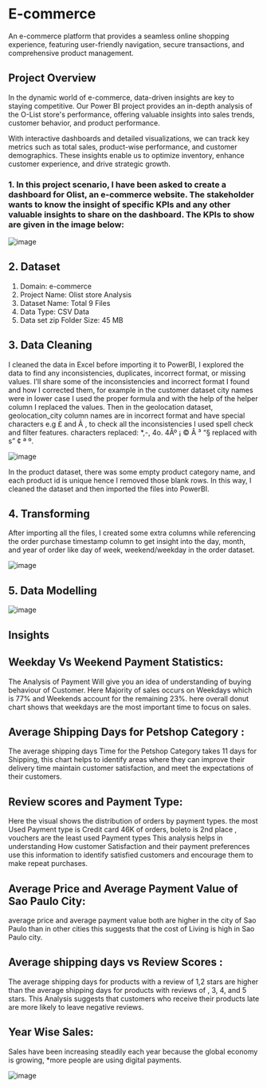 # E-commerce

An e-commerce platform that provides a seamless online shopping experience, featuring user-friendly navigation, secure transactions, and comprehensive product management.

## Project Overview

In the dynamic world of e-commerce, data-driven insights are key to staying competitive. Our Power BI project provides an in-depth analysis of the O-List store's performance, offering valuable insights into sales trends, customer behavior, and product performance.

With interactive dashboards and detailed visualizations, we can track key metrics such as total sales, product-wise performance, and customer demographics. These insights enable us to optimize inventory, enhance customer experience, and drive strategic growth.

### 1. In this project scenario, I have been asked to create a dashboard for Olist, an e-commerce website. The stakeholder wants to know the insight of specific KPIs and any other valuable insights to share on the dashboard. The KPIs to show are given in the image below:

![image](https://github.com/user-attachments/assets/45a56d87-63fe-451e-9bee-15bd93f2b510)

## 2. Dataset
   
1.	Domain: e-commerce
2.	Project Name: Olist store Analysis
3.	Dataset Name: Total 9 Files
4.	Data Type: CSV Data
5.	Data set zip Folder Size: 45 MB

## 3. Data Cleaning

I cleaned the data in Excel before importing it to PowerBI, I explored the data to find any inconsistencies, duplicates, incorrect format, or missing values. I’ll share some of the inconsistencies and incorrect format I found and how I corrected them, for example in the customer dataset city names were in lower case I used the proper formula and with the help of the helper column I replaced the values. Then in the geolocation dataset, geolocation_city column names are in incorrect format and have special characters e.g £ and Ã , to check all the inconsistencies I used spell check and filter features. characters replaced: *,-, 4o. 4Âº ¡ © Â ³ “§ replaced with s” ¢ ª º.

![image](https://github.com/user-attachments/assets/1e17c223-1a23-46ef-8b0a-f6405a6cd78b)

In the product dataset, there was some empty product category name, and each product id is unique hence I removed those blank rows. In this way, I cleaned the dataset and then imported the files into PowerBI.

## 4. Transforming

After importing all the files, I created some extra columns while referencing the order purchase timestamp column to get insight into the day, month, and year of order like day of week, weekend/weekday in the order dataset.

![image](https://github.com/user-attachments/assets/854f0baf-7070-4dfa-9191-20ab95bc06a3)

## 5. Data Modelling

![image](https://github.com/user-attachments/assets/7e2a4eea-f8af-4bfc-bf06-d0fd18f6da52)

## Insights

## Weekday Vs Weekend Payment Statistics:

The Analysis of Payment Will give you an idea of understanding of buying behaviour of Customer. Here Majority of sales occurs on Weekdays which is 77% and Weekends account for the remaining 23%. here overall donut chart shows that weekdays are the most important time to focus on sales.

## Average Shipping Days for Petshop Category :

The average shipping days Time for the Petshop Category takes 11 days for Shipping, this chart helps to identify areas where they can improve their delivery time maintain customer satisfaction, and meet the expectations of their customers.

## Review scores and Payment Type:

Here the visual shows the distribution of orders by payment types. the most Used Payment type is Credit card 46K of orders, boleto is 2nd place , vouchers are the least used Payment types This analysis helps in understanding How customer Satisfaction and their payment preferences use this information to identify satisfied customers and encourage them to make repeat purchases.

## Average Price and Average Payment Value of Sao Paulo City:

average price and average payment value both are higher in the city of Sao Paulo than in other cities this suggests that the cost of Living is high in Sao Paulo city.

## Average shipping days vs Review Scores :

The average shipping days for products with a review of 1,2 stars are higher than the average shipping days for products with reviews of , 3, 4, and 5 stars. This Analysis suggests that customers who receive their products late are more likely to leave negative reviews.

## Year Wise Sales:

Sales have been increasing steadily each year because the global economy is growing, *more people are using digital payments.

![image](https://github.com/user-attachments/assets/767ac1b6-fc77-4309-980f-a533b732e554)
